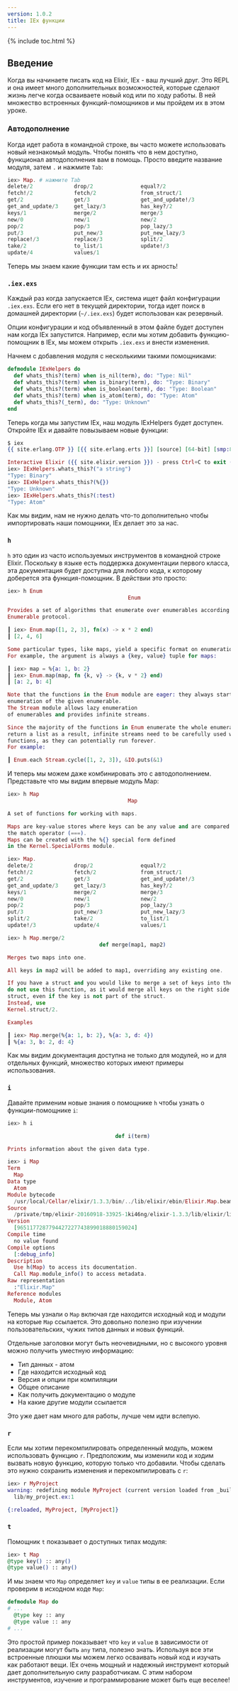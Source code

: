 ```yaml
---
version: 1.0.2
title: IEx функции
---
```


{% include toc.html %}

## Введение

Когда вы начинаете писать код на Elixir, IEx - ваш лучший друг.
Это REPL и она имеет много дополнительных возможностей, которые сделают жизнь легче когда осваиваете новый код или по ходу работы.
В ней множество встроенных функций-помощников и мы пройдем их в этом уроке.

### Автодополнение

Когда идет работа в командной строке, вы часто можете использовать новый незнакомый модуль.
Чтобы понять что в нем доступно, функционал автодополнения вам в помощь.
Просто введите название модуля, затем `.` и нажмите `Tab`:

```elixir
iex> Map. # нажмите Tab
delete/2             drop/2               equal?/2
fetch!/2             fetch/2              from_struct/1
get/2                get/3                get_and_update!/3
get_and_update/3     get_lazy/3           has_key?/2
keys/1               merge/2              merge/3
new/0                new/1                new/2
pop/2                pop/3                pop_lazy/3
put/3                put_new/3            put_new_lazy/3
replace!/3           replace/3            split/2
take/2               to_list/1            update!/3
update/4             values/1
```

Теперь мы знаем какие функции там есть и их арность!

### `.iex.exs`

Каждый раз когда запускается IEx, система ищет файл конфигурации `.iex.exs`.
Если его нет в текущей директории, тогда идет поиск в домашней директории (`~/.iex.exs`) будет использован как резервный.

Опции конфигурации и код объявленный в этом файле будет доступен нам когда IEx запустится.
Например, если мы хотим добавить функцию-помощник в IEx, мы можем открыть `.iex.exs` и внести изменения.

Начнем с добавления модуля с несколькими такими помощниками:

```elixir
defmodule IExHelpers do
  def whats_this?(term) when is_nil(term), do: "Type: Nil"
  def whats_this?(term) when is_binary(term), do: "Type: Binary"
  def whats_this?(term) when is_boolean(term), do: "Type: Boolean"
  def whats_this?(term) when is_atom(term), do: "Type: Atom"
  def whats_this?(_term), do: "Type: Unknown"
end
```

Теперь когда мы запустим IEx, наш модуль IExHelpers будет доступен.
Откройте IEx и давайте повызываем новые функции:

```elixir
$ iex
{{ site.erlang.OTP }} [{{ site.erlang.erts }}] [source] [64-bit] [smp:8:8] [async-threads:10] [hipe] [kernel-poll:false] [dtrace]

Interactive Elixir ({{ site.elixir.version }}) - press Ctrl+C to exit (type h() ENTER for help)
iex> IExHelpers.whats_this?("a string")
"Type: Binary"
iex> IExHelpers.whats_this?(%{})
"Type: Unknown"
iex> IExHelpers.whats_this?(:test)
"Type: Atom"
```

Как мы видим, нам не нужно делать что-то дополнительно чтобы импортировать наши помощники, IEx делает это за нас.

### `h`

`h` это один из часто используемых инструментов в командной строке Elixir.
Поскольку в языке есть поддержка документации первого класса, эта документация будет доступна для любого кода, к которому доберется эта функция-помощник.
В действии это просто:

```elixir
iex> h Enum
                                      Enum

Provides a set of algorithms that enumerate over enumerables according to the
Enumerable protocol.

┃ iex> Enum.map([1, 2, 3], fn(x) -> x * 2 end)
┃ [2, 4, 6]

Some particular types, like maps, yield a specific format on enumeration.
For example, the argument is always a {key, value} tuple for maps:

┃ iex> map = %{a: 1, b: 2}
┃ iex> Enum.map(map, fn {k, v} -> {k, v * 2} end)
┃ [a: 2, b: 4]

Note that the functions in the Enum module are eager: they always start the
enumeration of the given enumerable.
The Stream module allows lazy enumeration
of enumerables and provides infinite streams.

Since the majority of the functions in Enum enumerate the whole enumerable and
return a list as a result, infinite streams need to be carefully used with such
functions, as they can potentially run forever.
For example:

┃ Enum.each Stream.cycle([1, 2, 3]), &IO.puts(&1)
```

И теперь мы можем даже комбинировать это с автодополнением.
Представьте что мы видим впервые модуль Map:

```elixir
iex> h Map
                                      Map

A set of functions for working with maps.

Maps are key-value stores where keys can be any value and are compared using
the match operator (===).
Maps can be created with the %{} special form defined
in the Kernel.SpecialForms module.

iex> Map.
delete/2             drop/2               equal?/2
fetch!/2             fetch/2              from_struct/1
get/2                get/3                get_and_update!/3
get_and_update/3     get_lazy/3           has_key?/2
keys/1               merge/2              merge/3
new/0                new/1                new/2
pop/2                pop/3                pop_lazy/3
put/3                put_new/3            put_new_lazy/3
split/2              take/2               to_list/1
update!/3            update/4             values/1

iex> h Map.merge/2
                             def merge(map1, map2)

Merges two maps into one.

All keys in map2 will be added to map1, overriding any existing one.

If you have a struct and you would like to merge a set of keys into the struct,
do not use this function, as it would merge all keys on the right side into the
struct, even if the key is not part of the struct.
Instead, use
Kernel.struct/2.

Examples

┃ iex> Map.merge(%{a: 1, b: 2}, %{a: 3, d: 4})
┃ %{a: 3, b: 2, d: 4}
```

Как мы видим документация доступна не только для модулей, но и для отдельных функций, множество которых имеют примеры использования.

### `i`

Давайте применим новые знания о помощнике `h` чтобы узнать о функции-помощнике `i`:

```elixir
iex> h i

                                  def i(term)

Prints information about the given data type.

iex> i Map
Term
  Map
Data type
  Atom
Module bytecode
  /usr/local/Cellar/elixir/1.3.3/bin/../lib/elixir/ebin/Elixir.Map.beam
Source
  /private/tmp/elixir-20160918-33925-1ki46ng/elixir-1.3.3/lib/elixir/lib/map.ex
Version
  [9651177287794427227743899018880159024]
Compile time
  no value found
Compile options
  [:debug_info]
Description
  Use h(Map) to access its documentation.
  Call Map.module_info() to access metadata.
Raw representation
  :"Elixir.Map"
Reference modules
  Module, Atom
```

Теперь мы узнали о `Map` включая где находится исходный код и модули на которые `Map` ссылается.
Это довольно полезно при изучении пользовательских, чужих типов данных и новых функций.

Отдельные заголовки могут быть неочевидными, но с высокого уровня можно получить уместную информацию:

- Тип данных - атом
- Где находится исходный код
- Версия и опции при компиляции
- Общее описание
- Как получить документацию о модуле
- На какие другие модули ссылается

Это уже дает нам много для работы, лучше чем идти вслепую.

### `r`

Если мы хотим перекомпилировать определенный модуль, можем использовать функцию `r`.
Предположим, мы изменили код и ходим вызвать новую функцию, которую только что добавили.
Чтобы сделать это нужно сохранить изменения и перекомпилировать с `r`:

```elixir
iex> r MyProject
warning: redefining module MyProject (current version loaded from _build/dev/lib/my_project/ebin/Elixir.MyProject.beam)
  lib/my_project.ex:1

{:reloaded, MyProject, [MyProject]}
```

### `t`

Помощник `t` показывает о доступных типах модуля:

```elixir
iex> t Map
@type key() :: any()
@type value() :: any()
```

И мы знаем что `Map` определяет `key` и `value` типы в ее реализации.
Если проверим в исходном коде `Map`:

```elixir
defmodule Map do
# ...
  @type key :: any
  @type value :: any
# ...
```

Это простой пример показывает что `key` и `value` в зависимости от реализации могут быть `any` типа, полезно знать.
Используя все эти встроенные плюшки мы можем легко осваивать новый код и изучать как работают вещи.
IEx очень мощный и надежный инструмент который дает дополнительную силу разработчикам.
С этим набором инструментов, изучение и программирование может быть еще веселее!
